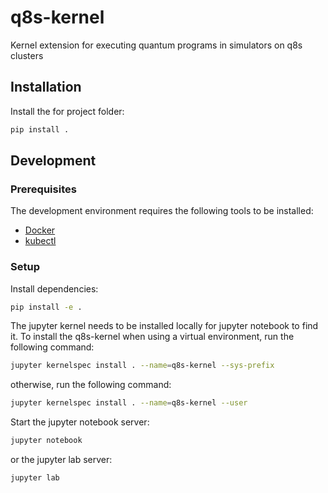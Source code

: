 # q8s-kernel

Kernel extension for executing quantum programs in simulators on q8s clusters

## Installation

Install the for project folder:

```bash
pip install .
```

## Development

### Prerequisites

The development environment requires the following tools to be installed:

- [Docker](https://www.docker.com/get-started)
- [kubectl](https://kubernetes.io/docs/tasks/tools/install-kubectl/)

### Setup

Install dependencies:

```bash
pip install -e .
```

The jupyter kernel needs to be installed locally for jupyter notebook to find it. To install the q8s-kernel when using a virtual environment, run the following command:

```bash
jupyter kernelspec install . --name=q8s-kernel --sys-prefix
```

otherwise, run the following command:

```bash
jupyter kernelspec install . --name=q8s-kernel --user
```

Start the jupyter notebook server:

```bash
jupyter notebook
```

or the jupyter lab server:

```bash
jupyter lab
```
